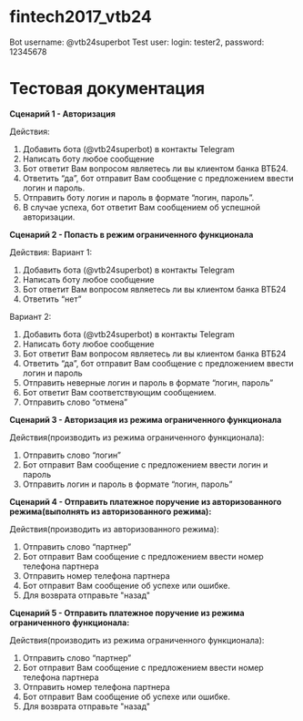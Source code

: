 # fintech2017_vtb24
Bot username: @vtb24superbot
Test user: login: tester2, password: 12345678

# Тестовая документация

**Сценарий 1 - Авторизация**

Действия:
1.	Добавить бота (@vtb24superbot) в контакты Telegram
2.	Написать боту любое сообщение
3.	Бот ответит Вам вопросом являетесь ли вы клиентом банка ВТБ24.
4.	Ответить “да”, бот отправит Вам сообщение с предложением ввести логин и пароль. 
5.	Отправить боту логин и пароль в формате “логин, пароль”.
6.	В случае успеха, бот ответит Вам сообщением об успешной авторизации.

**Сценарий 2 - Попасть в режим ограниченного функционала**

Действия:
Вариант 1:

1.	Добавить бота (@vtb24superbot) в контакты Telegram
2.	Написать боту любое сообщение
3.	Бот ответит Вам вопросом являетесь ли вы клиентом банка ВТБ24
4.	Ответить “нет”

Вариант 2: 

1.	Добавить бота (@vtb24superbot) в контакты Telegram
2.	Написать боту любое сообщение
3.	Бот ответит Вам вопросом являетесь ли вы клиентом банка ВТБ24
4.	Ответить “да”, бот отправит Вам сообщение с предложением ввести логин и пароль
5.	Отправить неверные логин и пароль в формате “логин, пароль”
6.	Бот ответит Вам соответствующим сообщением.
7.	Отправить слово “отмена”

**Сценарий 3 - Авторизация из режима ограниченного функционала**

Действия(производить из режима ограниченного функционала):
1.	Отправить слово “логин”
2.	Бот отправит Вам сообщение с предложением ввести логин и пароль
3.	Отправить логин и пароль в формате “логин, пароль”


**Сценарий 4 - Отправить платежное поручение из авторизованного режима(выполнять из авторизованного режима):**

Действия(производить из авторизованного режима):
1.	Отправить слово “партнер”
2.	Бот отправит Вам сообщение с предложением ввести номер телефона партнера
3.	Отправить номер телефона партнера
4.	Бот отправит Вам сообщение об успехе или ошибке.
5.  Для возврата отправьте "назад"

**Сценарий 5 - Отправить платежное поручение из режима ограниченного функционала:**

Действия(производить из режима ограниченного функционала):
1.	Отправить слово “партнер”
2.	Бот отправит Вам сообщение с предложением ввести номер телефона партнера
3.	Отправить номер телефона партнера
4.	Бот отправит Вам сообщение об успехе или ошибке.
5.  Для возврата отправьте "назад"



